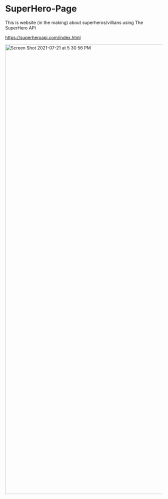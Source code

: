 # SuperHero-Page
This is website (in the making) about superheros/villians using The SuperHero API

https://superheroapi.com/index.html 


<img width="1440" alt="Screen Shot 2021-07-21 at 5 30 56 PM" src="https://user-images.githubusercontent.com/75183667/126516557-5372f570-02d1-4860-8dac-2f30ae0b9a35.png">
